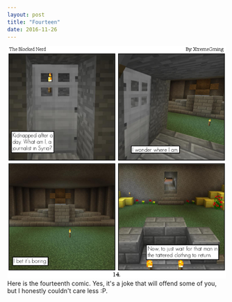 ```yaml
---
layout: post
title: "Fourteen"
date: 2016-11-26
---
```

<img src="/comics/comic14.png" alt="A joke, sort of." class="inline" />
<br>
Here is the fourteenth comic. Yes, it's a joke that will offend some of you, but I honestly couldn't care less :P.
